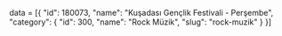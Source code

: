 data = [{
    "id": 180073,
     "name": "Kuşadası Gençlik Festivali - Perşembe",
      "category": {
                "id": 300,
                "name": "Rock Müzik",
                "slug": "rock-muzik"
            }
}]